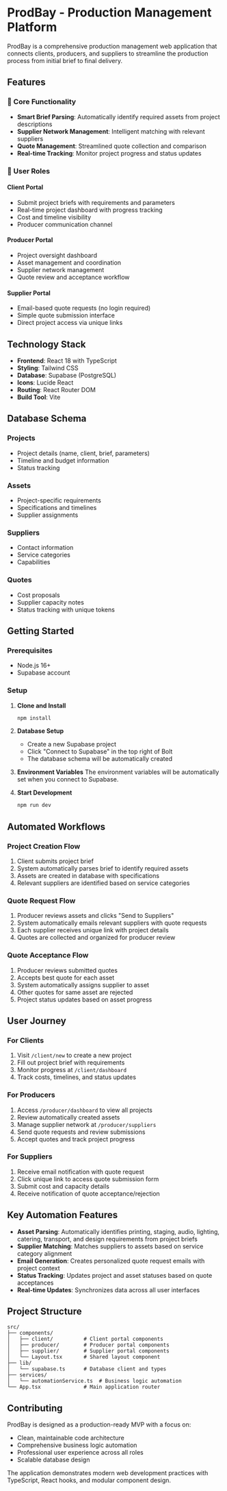 # ProdBay - Production Management Platform

ProdBay is a comprehensive production management web application that connects clients, producers, and suppliers to streamline the production process from initial brief to final delivery.

## Features

### 🎯 Core Functionality
- **Smart Brief Parsing**: Automatically identify required assets from project descriptions
- **Supplier Network Management**: Intelligent matching with relevant suppliers
- **Quote Management**: Streamlined quote collection and comparison
- **Real-time Tracking**: Monitor project progress and status updates

### 👥 User Roles

#### Client Portal
- Submit project briefs with requirements and parameters
- Real-time project dashboard with progress tracking
- Cost and timeline visibility
- Producer communication channel

#### Producer Portal
- Project oversight dashboard
- Asset management and coordination
- Supplier network management
- Quote review and acceptance workflow

#### Supplier Portal
- Email-based quote requests (no login required)
- Simple quote submission interface
- Direct project access via unique links

## Technology Stack

- **Frontend**: React 18 with TypeScript
- **Styling**: Tailwind CSS
- **Database**: Supabase (PostgreSQL)
- **Icons**: Lucide React
- **Routing**: React Router DOM
- **Build Tool**: Vite

## Database Schema

### Projects
- Project details (name, client, brief, parameters)
- Timeline and budget information
- Status tracking

### Assets
- Project-specific requirements
- Specifications and timelines
- Supplier assignments

### Suppliers
- Contact information
- Service categories
- Capabilities

### Quotes
- Cost proposals
- Supplier capacity notes
- Status tracking with unique tokens

## Getting Started

### Prerequisites
- Node.js 16+ 
- Supabase account

### Setup

1. **Clone and Install**
   ```bash
   npm install
   ```

2. **Database Setup**
   - Create a new Supabase project
   - Click "Connect to Supabase" in the top right of Bolt
   - The database schema will be automatically created

3. **Environment Variables**
   The environment variables will be automatically set when you connect to Supabase.

4. **Start Development**
   ```bash
   npm run dev
   ```

## Automated Workflows

### Project Creation Flow
1. Client submits project brief
2. System automatically parses brief to identify required assets
3. Assets are created in database with specifications
4. Relevant suppliers are identified based on service categories

### Quote Request Flow
1. Producer reviews assets and clicks "Send to Suppliers"
2. System automatically emails relevant suppliers with quote requests
3. Each supplier receives unique link with project details
4. Quotes are collected and organized for producer review

### Quote Acceptance Flow
1. Producer reviews submitted quotes
2. Accepts best quote for each asset
3. System automatically assigns supplier to asset
4. Other quotes for same asset are rejected
5. Project status updates based on asset progress

## User Journey

### For Clients
1. Visit `/client/new` to create a new project
2. Fill out project brief with requirements
3. Monitor progress at `/client/dashboard`
4. Track costs, timelines, and status updates

### For Producers  
1. Access `/producer/dashboard` to view all projects
2. Review automatically created assets
3. Manage supplier network at `/producer/suppliers`
4. Send quote requests and review submissions
5. Accept quotes and track project progress

### For Suppliers
1. Receive email notification with quote request
2. Click unique link to access quote submission form
3. Submit cost and capacity details
4. Receive notification of quote acceptance/rejection

## Key Automation Features

- **Asset Parsing**: Automatically identifies printing, staging, audio, lighting, catering, transport, and design requirements from project briefs
- **Supplier Matching**: Matches suppliers to assets based on service category alignment
- **Email Generation**: Creates personalized quote request emails with project context
- **Status Tracking**: Updates project and asset statuses based on quote acceptances
- **Real-time Updates**: Synchronizes data across all user interfaces

## Project Structure

```
src/
├── components/
│   ├── client/          # Client portal components
│   ├── producer/        # Producer portal components
│   ├── supplier/        # Supplier portal components
│   └── Layout.tsx       # Shared layout component
├── lib/
│   └── supabase.ts      # Database client and types
├── services/
│   └── automationService.ts  # Business logic automation
└── App.tsx              # Main application router
```

## Contributing

ProdBay is designed as a production-ready MVP with a focus on:
- Clean, maintainable code architecture
- Comprehensive business logic automation
- Professional user experience across all roles
- Scalable database design

The application demonstrates modern web development practices with TypeScript, React hooks, and modular component design.